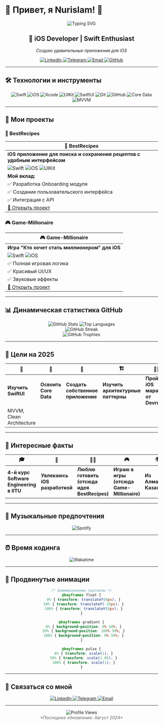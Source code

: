 # 🎵 Привет, я Nurislam! 👋

<div align="center">
  <img src="https://readme-typing-svg.herokuapp.com?font=Fira+Code&weight=500&size=28&pause=1000&color=00FF00&center=true&vCenter=true&width=435&lines=Welcome+to+my+profile!;%F0%9F%8E%AD+iOS+Developer;%F0%9F%9A%80+Swift+Enthusiast;%F0%9F%8C%9F+Let's+code+together!" alt="Typing SVG" />
</div>

<!-- 🎨 Динамический заголовок с анимацией -->
<div align="center">
  <h2>🚀 iOS Developer | Swift Enthusiast</h2>
  <p><em>Создаю удивительные приложения для iOS</em></p>
</div>

<!-- 🎯 Интерактивные социальные ссылки -->
<div align="center">
  <a href="https://linkedin.com/in/nurislam-kenzheyev22" target="_blank">
    <img src="https://img.shields.io/badge/LinkedIn-0077B5?style=for-the-badge&logo=linkedin&logoColor=white" alt="LinkedIn" />
  </a>
  <a href="https://t.me/EA_nurislam" target="_blank">
    <img src="https://img.shields.io/badge/Telegram-2CA5E0?style=for-the-badge&logo=telegram&logoColor=white" alt="Telegram" />
  </a>
  <a href="mailto:n.kenzheyev@icloud.com">
    <img src="https://img.shields.io/badge/Email-D14836?style=for-the-badge&logo=gmail&logoColor=white" alt="Email" />
  </a>
  <a href="https://github.com/nurislam-kenzheyev22" target="_blank">
    <img src="https://img.shields.io/badge/GitHub-100000?style=for-the-badge&logo=github&logoColor=white" alt="GitHub" />
  </a>
</div>

---

## 🛠 Технологии и инструменты

<div align="center">
  <img src="https://img.shields.io/badge/Swift-5.0-FA7343?style=for-the-badge&logo=swift&logoColor=white" alt="Swift" />
  <img src="https://img.shields.io/badge/iOS-14.0+-000000?style=for-the-badge&logo=apple&logoColor=white" alt="iOS" />
  <img src="https://img.shields.io/badge/Xcode-13.0+-147EFB?style=for-the-badge&logo=xcode&logoColor=white" alt="Xcode" />
  <img src="https://img.shields.io/badge/UIKit-000000?style=for-the-badge&logo=apple&logoColor=white" alt="UIKit" />
  <img src="https://img.shields.io/badge/SwiftUI-000000?style=for-the-badge&logo=swift&logoColor=white" alt="SwiftUI" />
  <img src="https://img.shields.io/badge/Git-F05032?style=for-the-badge&logo=git&logoColor=white" alt="Git" />
  <img src="https://img.shields.io/badge/GitHub-100000?style=for-the-badge&logo=github&logoColor=white" alt="GitHub" />
  <img src="https://img.shields.io/badge/Core_Data-000000?style=for-the-badge&logo=apple&logoColor=white" alt="Core Data" />
  <img src="https://img.shields.io/badge/MVVM-000000?style=for-the-badge&logo=swift&logoColor=white" alt="MVVM" />
</div>

---

## 📱 Мои проекты

### 🍳 BestRecipes

<div align="center">

| 🍳 BestRecipes |
|---|
| **iOS приложение для поиска и сохранения рецептов с удобным интерфейсом** |
| ![Swift](https://img.shields.io/badge/Swift-5.0-orange) ![iOS](https://img.shields.io/badge/iOS-14.0+-blue) ![UIKit](https://img.shields.io/badge/UIKit-000000?style=flat&logo=apple&logoColor=white) |
| **Мой вклад:** |
| ✅ Разработка Onboarding модуля |
| ✅ Создание пользовательского интерфейса |
| ✅ Интеграция с API |
| [🔗 Открыть проект](https://github.com/00giemensch/BestRecipes) |

</div>

### 🎮 Game-Millionaire

<div align="center">

| 🎮 Game-Millionaire |
|---|
| **Игра "Кто хочет стать миллионером" для iOS** |
| ![Swift](https://img.shields.io/badge/Swift-5.0-orange) ![iOS](https://img.shields.io/badge/iOS-14.0+-blue) |
| ✅ Полная игровая логика |
| ✅ Красивый UI/UX |
| ✅ Звуковые эффекты |
| [🔗 Открыть проект](https://github.com/vvp-off/Game-Millionaire) |

</div>

---

## 📊 Динамическая статистика GitHub

<div align="center">
  <img src="https://github-readme-stats.vercel.app/api?username=nurislam-kenzheyev22&show_icons=true&theme=radical&hide_border=true&bg_color=0D1117&title_color=00FF00&text_color=FFFFFF&icon_color=00FF00&include_all_commits=true&count_private=true" alt="GitHub Stats" />
  <img src="https://github-readme-stats.vercel.app/api/top-langs/?username=nurislam-kenzheyev22&layout=compact&theme=radical&hide_border=true&bg_color=0D1117&title_color=00FF00&text_color=FFFFFF&langs_count=8" alt="Top Languages" />
</div>

<div align="center">
  <img src="https://github-readme-streak-stats.herokuapp.com/?user=nurislam-kenzheyev22&theme=radical&hide_border=true&background=0D1117&stroke=00FF00&ring=00FF00&fire=00FF00&currStreakNum=FFFFFF&currStreakLabel=00FF00&sideNums=FFFFFF&sideLabels=00FF00&dates=FFFFFF" alt="GitHub Streak" />
</div>

<!-- 🎯 Дополнительная статистика -->
<div align="center">
  <img src="https://github-profile-trophy.vercel.app/?username=nurislam-kenzheyev22&theme=radical&no-frame=true&no-bg=false&margin-w=4" alt="GitHub Trophies" />
</div>

---

## 🎯 Цели на 2025

<div align="center">

| 🎨 | 💾 | 📱 | 🏗️ | 🏃‍♂️ |
|---|---|---|---|---|
| **Изучить SwiftUI** | **Освоить Core Data** | **Создать собственное приложение** | **Изучить архитектурные паттерны** | **Пройти iOS марафон от Devrush** |
| MVVM, Clean Architecture | | | | |

</div>

---

## 🌟 Интересные факты

<div align="center">

| 🎓 | 📱 | 👨‍🍳 | 🎮 | 🌍 |
|---|---|---|---|---|
| **4-й курс Software Engineering в IITU** | **Увлекаюсь iOS разработкой** | **Люблю готовить (отсюда идея BestRecipes)** | **Играю в игры (отсюда Game-Millionaire)** | **Из Алматы, Казахстан** |

</div>

---

## 🎵 Музыкальные предпочтения

<div align="center">
  <img src="https://spotify-github-profile.vercel.app/api/view?uid=spotify&cover_image=true&theme=novatorem&show_offline=false&background_color=121212&interchange=false&bar_color=53b14f&bar_color_cover=false" alt="Spotify" />
</div>

---

## ⏰ Время кодинга

<div align="center">
  <img src="https://wakatime.com/badge/user/your-username/project/project-name.svg" alt="Wakatime" />
</div>

---

## 🎨 Продвинутые анимации

<div align="center">

```css
/* Анимированные партиклы */
@keyframes float {
  0% { transform: translateY(0px); }
  50% { transform: translateY(-20px); }
  100% { transform: translateY(0px); }
}

@keyframes gradient {
  0% { background-position: 0% 50%; }
  50% { background-position: 100% 50%; }
  100% { background-position: 0% 50%; }
}

@keyframes pulse {
  0% { transform: scale(1); }
  50% { transform: scale(1.05); }
  100% { transform: scale(1); }
}
```

</div>

---

## 🤝 Связаться со мной

<div align="center">
  <a href="https://linkedin.com/in/nurislam-kenzheyev22" target="_blank">
    <img src="https://img.shields.io/badge/LinkedIn-0077B5?style=for-the-badge&logo=linkedin&logoColor=white" alt="LinkedIn" />
  </a>
  <a href="https://t.me/EA_nurislam" target="_blank">
    <img src="https://img.shields.io/badge/Telegram-2CA5E0?style=for-the-badge&logo=telegram&logoColor=white" alt="Telegram" />
  </a>
  <a href="mailto:n.kenzheyev@icloud.com">
    <img src="https://img.shields.io/badge/Email-D14836?style=for-the-badge&logo=gmail&logoColor=white" alt="Email" />
  </a>
</div>

---

<div align="center">
  <img src="https://komarev.com/ghpvc/?username=nurislam-kenzheyev22&style=flat-square&color=00FF00" alt="Profile Views" />
  <br/>
  <em style="color: #666;">*Последнее обновление: Август 2024*</em>
</div>

<!-- 🔍 SEO оптимизация -->
<!-- 
  Keywords: iOS Developer, Swift, UIKit, SwiftUI, iOS Development, Kazakhstan, Almaty, IITU
  Description: iOS Developer from Kazakhstan, passionate about Swift, UIKit, and SwiftUI development
  Author: Nurislam Kenzheyev
-->
